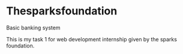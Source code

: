 # Thesparksfoundation
Basic banking system




This is my task 1 for web development internship given by the sparks foundation.
